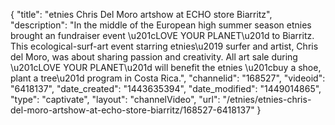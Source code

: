 {
    "title": "etnies Chris Del Moro artshow at ECHO store Biarritz",
    "description": "In the middle of the European high summer season etnies brought an fundraiser event \u201cLOVE YOUR PLANET\u201d to Biarritz. This ecological-surf-art event starring etnies\u2019 surfer and artist, Chris del Moro, was about sharing passion and creativity. All art sale during \u201cLOVE YOUR PLANET\u201d will benefit the etnies \u201cbuy a shoe, plant a tree\u201d program in Costa Rica.",
    "channelid": "168527",
    "videoid": "6418137",
    "date_created": "1443635394",
    "date_modified": "1449014865",
    "type": "captivate",
    "layout": "channelVideo",
    "url": "\/etnies\/etnies-chris-del-moro-artshow-at-echo-store-biarritz\/168527-6418137"
}